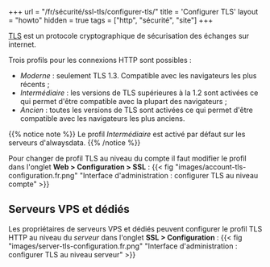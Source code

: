 +++
url = "/fr/sécurité/ssl-tls/configurer-tls/"
title = 'Configurer TLS'
layout = "howto"
hidden = true
tags = ["http", "sécurité", "site"]
+++

[TLS](https://fr.wikipedia.org/wiki/Transport_Layer_Security) est un protocole cryptographique de sécurisation des échanges sur internet.

Trois profils pour les connexions HTTP sont possibles :

- _Moderne_ : seulement TLS 1.3. Compatible avec les navigateurs les plus récents ;
- _Intermédiaire_ : les versions de TLS supérieures à la 1.2 sont activées ce qui permet d'être compatible avec la plupart des navigateurs ;
- _Ancien_ : toutes les versions de TLS sont activées ce qui permet d'être compatible avec les navigateurs les plus anciens.

{{% notice note %}}
Le profil _Intermédiaire_ est activé par défaut sur les serveurs d'alwaysdata.
{{% /notice %}}

Pour changer de profil TLS au niveau du compte il faut modifier le profil dans l'onglet **Web > Configuration > SSL** :
{{< fig "images/account-tls-configuration.fr.png" "Interface d'administration : configurer TLS au niveau compte" >}}

## Serveurs VPS et dédiés

Les propriétaires de serveurs VPS et dédiés peuvent configurer le profil TLS HTTP au niveau du _serveur_ dans l'onglet **SSL > Configuration** :
{{< fig "images/server-tls-configuration.fr.png" "Interface d'administration : configurer TLS au niveau serveur" >}}
